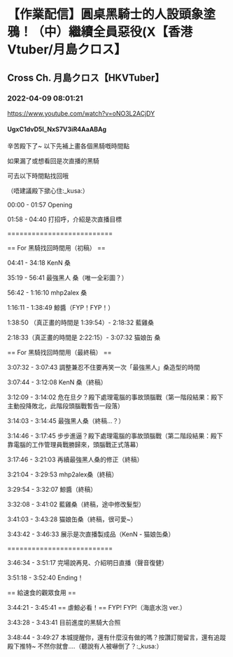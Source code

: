 # 【作業配信】圓桌黑騎士的人設頭象塗鴉！（中）繼續全員惡役(X【香港Vtuber/月島クロス】
## Cross Ch. 月島クロス【HKVTuber】
### 2022-04-09 08:01:21
https://www.youtube.com/watch?v=oNO3L2ACjDY
#### UgxC1dvD5l_NxS7V3iR4AaABAg
辛苦殿下了~ 以下先補上畫各個黑騎嘅時間點

如果漏了或想看回是次直播的黑騎

可去以下時間點找回哦

（唔建議殿下撳心住:_kusa:）



00:00 - 01:57 Opening

01:58 - 04:40 打招呼，介紹是次直播目標



==========================

== For 黑騎找回時間用（初稿） ==

04:41 - 34:18 KenN 桑

35:19 - 56:41 最強黑人 桑（唯一全彩圖？）

56:42 - 1:16:10 mhp2alex 桑

1:16:11 - 1:38:49 鯨醬（FYP！FYP！）

1:38:50 （真正畫的時間是 1:39:54）- 2:18:32 藍雞桑

2:18:33（真正畫的時間是 2:22:15）- 3:07:32 猫娘缶 桑



== For 黑騎找回時間用（最終稿） ==

3:07:32 - 3:07:43 調整兼忍不住要再笑一次「最強黑人」桑造型的時間

3:07:44 - 3:12:08 KenN 桑（終稿）

3:12:09 - 3:14:02 危在旦夕？殿下處理電腦的事故頭腦戰（第一階段結果：殿下主動投降敗北，此階段頭腦戰暫告一段落）

3:14:03 - 3:14:45 最強黑人桑（終稿...？）

3:14:46 - 3:17:45 步步進逼？殿下處理電腦的事故頭腦戰（第二階段結果：殿下靠電腦的工作管理員戰勝歸來，頭腦戰正式落幕）

3:17:46 - 3:21:03 再續最強黑人桑的修正（終稿）

3:21:04 - 3:29:53 mhp2alex桑（終稿）

3:29:54 - 3:32:07 鯨醬（終稿）

3:32:08 - 3:41:02 藍雞桑（終稿，途中修改髮型）

3:41:03 - 3:43:28 猫娘缶桑（終稿，很可愛~）

3:43:42 - 3:46:33 展示是次直播製成品（KenN - 猫娘缶桑）



==========================



3:46:34 - 3:51:17  完場說再見、介紹明日直播（聲音復健）

3:51:18 - 3:52:40 Ending！



== 給速食的觀眾食用 == 



3:44:21 - 3:45:41 == 虐鯨必看！== FYP! FYP!（海底水泡 ver.）

3:43:28 - 3:43:41 目前進度的黑騎大合照

3:48:44 - 3:49:27 本城提醒你，還有什麼沒有做的嗎？按讚訂閱留言，還有追蹤殿下推特~ 不然你就會....（聽說有人被嚇倒了？:_kusa:）

